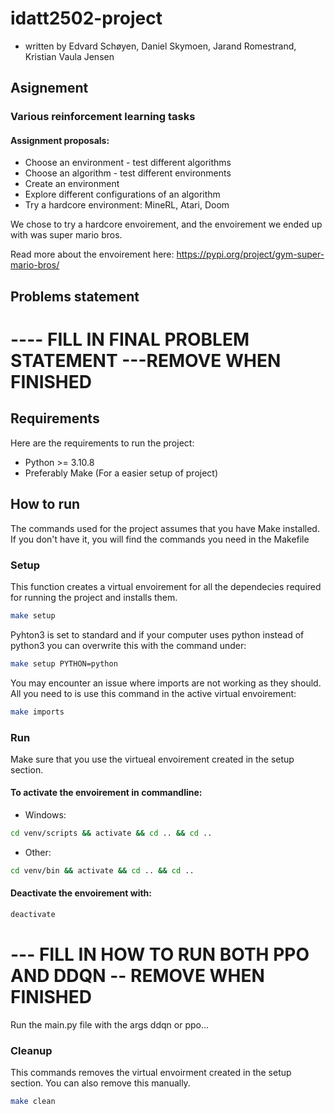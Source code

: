 # idatt2502-project
- written by Edvard Schøyen, Daniel Skymoen, Jarand Romestrand, Kristian Vaula Jensen

## Asignement
### Various reinforcement learning tasks
#### Assignment proposals:
- Choose an environment - test different algorithms
- Choose an algorithm - test different environments
- Create an environment
- Explore different configurations of an algorithm
- Try a hardcore environment: MineRL, Atari, Doom​

We chose to try a hardcore envoirement, and the envoirement we ended up with was super mario bros.

Read more about the envoirement here: https://pypi.org/project/gym-super-mario-bros/

## Problems statement
# ---- FILL IN FINAL PROBLEM STATEMENT ---REMOVE WHEN FINISHED

## Requirements
Here are the requirements to run the project:
- Python >= 3.10.8
- Preferably Make (For a easier setup of project)

## How to run
The commands used for the project assumes that you have Make installed. If you don't have it, you will find the commands you need in the Makefile

### Setup
This function creates a virtual envoirement for all the dependecies required for running the project and installs them.

``` bash
make setup
```

Pyhton3 is set to standard and if your computer uses python instead of python3 you can overwrite this with the command under:

```bash
make setup PYTHON=python
```

You may encounter an issue where imports are not working as they should. All you need to is use this command in the active virtual envoirement:

```bash
make imports
```

### Run
Make sure that you use the virtueal envoirement created in the setup section.
#### To activate the envoirement in commandline:
- Windows:
``` bash
cd venv/scripts && activate && cd .. && cd ..
```
- Other:
```bash
cd venv/bin && activate && cd .. && cd ..
```

#### Deactivate the envoirement with:
``` bash
deactivate
```

# --- FILL IN HOW TO RUN BOTH PPO AND DDQN -- REMOVE WHEN FINISHED
Run the main.py file with the args ddqn or ppo...

### Cleanup
This commands removes the virtual envoirment created in the setup section. You can also remove this manually.

```bash
make clean
```
